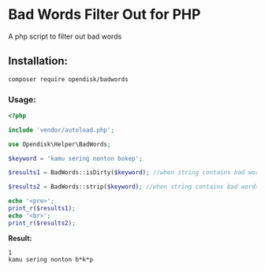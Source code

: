 # Bad Words Filter Out for PHP

A php script to filter out bad words

## Installation:

```bash
composer require opendisk/badwords
```

### Usage:

```php
<?php

include 'vendor/autoload.php';

use Opendisk\Helper\BadWords;

$keyword = 'kamu sering nonton bokep';

$results1 = BadWords::isDirty($keyword); //when string contains bad words, it returns true

$results2 = BadWords::strip($keyword); //when string contains bad words, it replaces vocal chars in bad word with asterix

echo '<pre>';
print_r($results1);
echo '<br>';
print_r($results2);
```

**Result:** 
```
1
kamu sering nonton b*k*p
```
